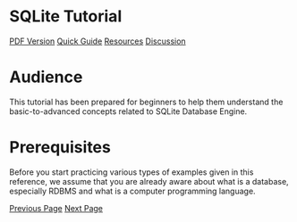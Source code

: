 # SQLite Tutorial
[PDF Version](../sqlite/sqlite_pdf_version.md)
[Quick Guide](../sqlite/sqlite_quick_guide.md)
[Resources](../sqlite/sqlite_useful_resources.md)
[Discussion](../sqlite/sqlite_discussion.md)

# Audience
This tutorial has been prepared for beginners to help them understand the basic-to-advanced concepts related to SQLite Database Engine.

# Prerequisites
Before you start practicing various types of examples given in this reference, we assume that you are already aware about what is a database, especially RDBMS and what is a computer programming language.


[Previous Page](../sqlite/index.md) [Next Page](../sqlite/sqlite_overview.md) 
